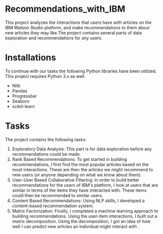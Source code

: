 # Recommendations_with_IBM
This project analyzes the interactions that users have with articles on the IBM Watson Studio platform, and make recommendations to them about new articles they may like.The project contains several parts of data exploration and recommendations for any users.

# Installations
To continue with our tasks the following Python libraries have been utilized.
This project requires Python 3.x as well.

* Nltk
* Pandas
* Progressbar
* Seaborn
* scikit-learn


# Tasks
The project contains the following tasks:

1. Exploratory Data Analysis: This part is for data exploration before any recommendations could be made.
2. Rank Based Recommendations: To get started in building recommendations, I first find the most popular articles based on the most interactions. These are then the articles we might recommend to new users (or anyone depending on what we know about them).
3. User-User Based Collaborative Filtering: In order to build better recommendations for the users of IBM's platform, I look at users that are similar in terms of the items they have interacted with. These items could then be recommended to similar users.
4. Content Based Recommendations: Using NLP skills, I developed a content-based recommendation system.
5. Matrix Factorization: Finally, I completed a machine learning approach to building recommendations. Using the user-item interactions, I built out a matrix decomposition. Using the decomposition, I got an idea of how well I can predict new articles an individual might interact with .
